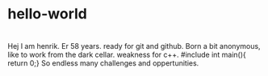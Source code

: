 # hello-world
#
Hej 
I am henrik. Er 58 years.
ready for git and github.
Born a bit anonymous, like to work from the dark cellar.
weakness for c++.
#include <iostream>
int main(){
return 0;}
  So endless many challenges and oppertunities.

